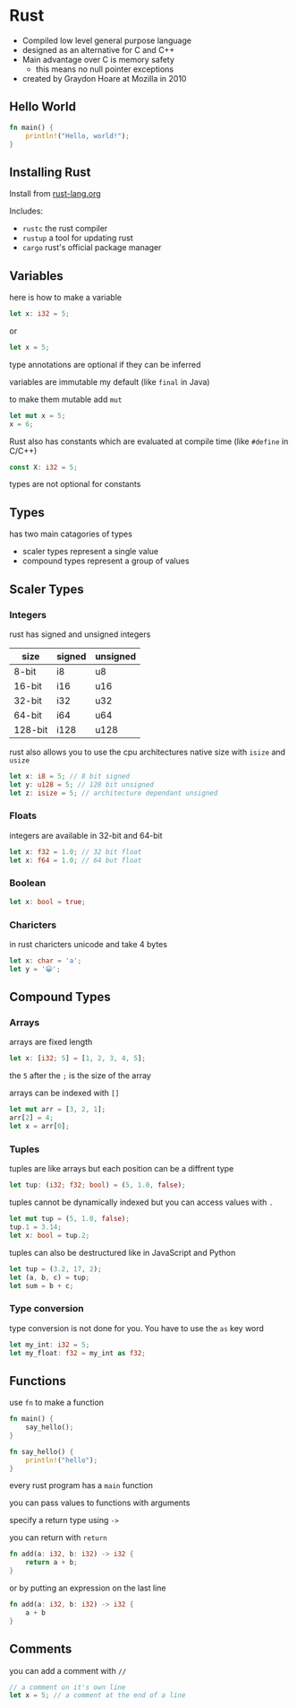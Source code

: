 # Rust

- Compiled low level general purpose language
- designed as an alternative for C and C++
- Main advantage over C is memory safety
  - this means no null pointer exceptions
- created by Graydon Hoare at Mozilla in 2010

## Hello World

```rs
fn main() {
    println!("Hello, world!");
}
```

## Installing Rust

Install from [rust-lang.org](https://www.rust-lang.org/tools/install)

Includes:

- `rustc` the rust compiler
- `rustup` a tool for updating rust
- `cargo` rust's official package manager

## Variables

here is how to make a variable

```rs
let x: i32 = 5;
```

or

```rs
let x = 5;
```

type annotations are optional if they can be inferred

variables are immutable my default (like `final` in Java)

to make them mutable add `mut`

```rs
let mut x = 5;
x = 6;
```

Rust also has constants which are evaluated at compile time (like `#define` in C/C++)

```rs
const X: i32 = 5;
```

types are not optional for constants

## Types

has two main catagories of types

- scaler types represent a single value
- compound types represent a group of values

## Scaler Types

### Integers

rust has signed and unsigned integers

| size    | signed | unsigned |
| ------- | ------ | -------- |
| 8-bit   | i8     | u8       |
| 16-bit  | i16    | u16      |
| 32-bit  | i32    | u32      |
| 64-bit  | i64    | u64      |
| 128-bit | i128   | u128     |

rust also allows you to use the cpu architectures native size with `isize` and `usize`

```rs
let x: i8 = 5; // 8 bit signed
let y: u128 = 5; // 128 bit unsigned
let z: isize = 5; // architecture dependant unsigned
```

### Floats

integers are available in 32-bit and 64-bit

```rs
let x: f32 = 1.0; // 32 bit float
let x: f64 = 1.0; // 64 but float
```

### Boolean

```rs
let x: bool = true;
```

### Charicters

in rust charicters unicode and take 4 bytes

```rs
let x: char = 'a';
let y = '😀';
```

## Compound Types

### Arrays

arrays are fixed length

```rs
let x: [i32; 5] = [1, 2, 3, 4, 5];
```

the `5` after the `;` is the size of the array

arrays can be indexed with `[]`

```rs
let mut arr = [3, 2, 1];
arr[2] = 4;
let x = arr[0];
```

### Tuples

tuples are like arrays but each position can be a diffrent type

```rs
let tup: (i32; f32; bool) = (5, 1.0, false);
```

tuples cannot be dynamically indexed but you can access values with `.`

```rs
let mut tup = (5, 1.0, false);
tup.1 = 3.14;
let x: bool = tup.2;
```

tuples can also be destructured like in JavaScript and Python

```rs
let tup = (3.2, 17, 2);
let (a, b, c) = tup;
let sum = b + c;
```

### Type conversion

type conversion is not done for you. You have to use the `as` key word

```rs
let my_int: i32 = 5;
let my_float: f32 = my_int as f32;
```

## Functions

use `fn` to make a function

```rs
fn main() {
    say_hello();
}

fn say_hello() {
    println!("hello");
}
```

every rust program has a `main` function

you can pass values to functions with arguments

specify a return type using `->`

you can return with `return`

```rs
fn add(a: i32, b: i32) -> i32 {
    return a + b;
}
```

or by putting an expression on the last line

```rs
fn add(a: i32, b: i32) -> i32 {
    a + b
}
```

## Comments

you can add a comment with `//`

```rs
// a comment on it's own line
let x = 5; // a comment at the end of a line
```
